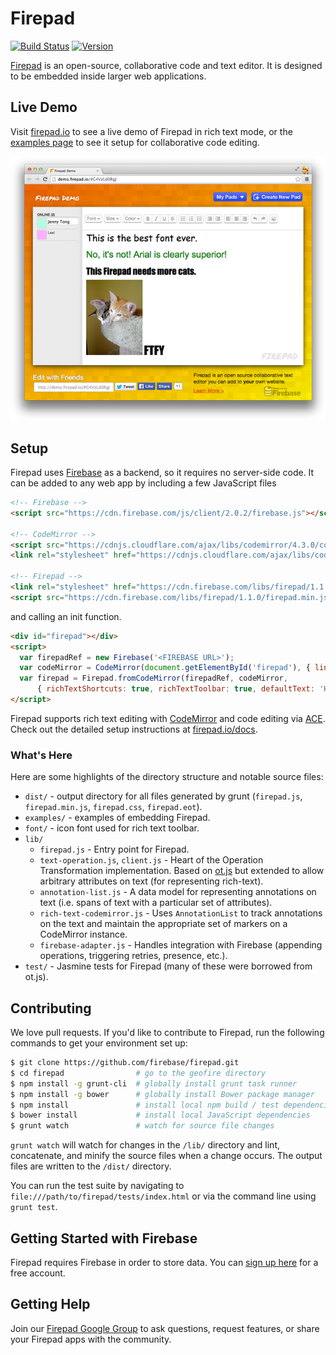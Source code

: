 # Firepad

[![Build Status](https://travis-ci.org/firebase/firepad.svg?branch=master)](https://travis-ci.org/firebase/firepad)
[![Version](https://badge.fury.io/gh/firebase%2Ffirepad.svg)](http://badge.fury.io/gh/firebase%2Ffirepad)

[Firepad](http://www.firepad.io/) is an open-source, collaborative code and text editor. It is
designed to be embedded inside larger web applications. 

## Live Demo

Visit [firepad.io](http://demo.firepad.io/) to see a live demo of Firepad in rich text mode, or the
[examples page](http://www.firepad.io/examples/) to see it setup for collaborative code editing.

[![a screenshot of demo.firepad.io including a picture of two cats and a discussion about fonts](screenshot.png)](http://demo.firepad.io/)

## Setup
Firepad uses [Firebase](https://www.firebase.com/?utm_source=firepad) as a backend, so it requires no server-side
code. It can be added to any web app by including a few JavaScript files

```HTML
<!-- Firebase -->
<script src="https://cdn.firebase.com/js/client/2.0.2/firebase.js"></script>

<!-- CodeMirror -->
<script src="https://cdnjs.cloudflare.com/ajax/libs/codemirror/4.3.0/codemirror.js"></script>
<link rel="stylesheet" href="https://cdnjs.cloudflare.com/ajax/libs/codemirror/4.3.0/codemirror.css"/>

<!-- Firepad -->
<link rel="stylesheet" href="https://cdn.firebase.com/libs/firepad/1.1.0/firepad.css" />
<script src="https://cdn.firebase.com/libs/firepad/1.1.0/firepad.min.js"></script>
```

and calling an init function.

```HTML
<div id="firepad"></div>
<script>
  var firepadRef = new Firebase('<FIREBASE URL>');
  var codeMirror = CodeMirror(document.getElementById('firepad'), { lineWrapping: true });
  var firepad = Firepad.fromCodeMirror(firepadRef, codeMirror,
      { richTextShortcuts: true, richTextToolbar: true, defaultText: 'Hello, World!' });
</script>
```
    
Firepad supports rich text editing with [CodeMirror](http://codemirror.net/) and code editing via 
[ACE](http://ace.c9.io/). Check out the detailed setup instructions at [firepad.io/docs](http://www.firepad.io/docs).

### What's Here

Here are some highlights of the directory structure and notable source files:

* `dist/` - output directory for all files generated by grunt (`firepad.js`, `firepad.min.js`, `firepad.css`, `firepad.eot`).
* `examples/` - examples of embedding Firepad.
* `font/` - icon font used for rich text toolbar.
* `lib/`
    * `firepad.js` - Entry point for Firepad.
    * `text-operation.js`, `client.js` - Heart of the Operation Transformation implementation.  Based on
      [ot.js](https://github.com/Operational-Transformation/ot.js/) but extended to allow arbitrary
      attributes on text (for representing rich-text).
    * `annotation-list.js` - A data model for representing annotations on text (i.e. spans of text with a particular
      set of attributes).
    * `rich-text-codemirror.js` - Uses `AnnotationList` to track annotations on the text and maintain the appropriate
      set of markers on a CodeMirror instance.
    * `firebase-adapter.js` - Handles integration with Firebase (appending operations, triggering retries,
      presence, etc.).
* `test/` - Jasmine tests for Firepad (many of these were borrowed from ot.js).

## Contributing

We love pull requests. If you'd like to contribute to Firepad, run the following commands to get your environment set up:

```bash
$ git clone https://github.com/firebase/firepad.git
$ cd firepad                # go to the geofire directory
$ npm install -g grunt-cli  # globally install grunt task runner
$ npm install -g bower      # globally install Bower package manager
$ npm install               # install local npm build / test dependencies
$ bower install             # install local JavaScript dependencies
$ grunt watch               # watch for source file changes
```

`grunt watch` will watch for changes in the `/lib/` directory and lint, concatenate, and minify the
source files when a change occurs. The output files are written to the `/dist/` directory.

You can run the test suite by navigating to `file:///path/to/firepad/tests/index.html` or via the
command line using `grunt test`.

## Getting Started with Firebase

Firepad requires Firebase in order to store data. You can
[sign up here](https://www.firebase.com/signup/?utm_source=firepad) for a free account.

## Getting Help

Join our [Firepad Google Group](https://groups.google.com/forum/#!forum/firepad-io) to ask
questions, request features, or share your Firepad apps with the community.

